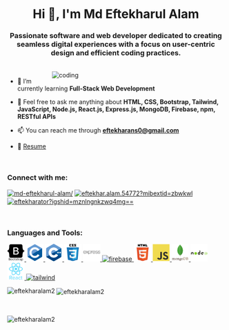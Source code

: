 <h1 align="center">Hi 👋, I'm Md Eftekharul Alam</h1>
<h3 align="center">Passionate software and web developer dedicated to creating seamless digital experiences with a focus on user-centric design and efficient coding practices.</h3>

<br>

<img align="right" alt="coding" width="400" src="https://media.tenor.com/NOYF3f82b_gAAAAC/programmer.gif">

- 🌱 I’m currently learning **Full-Stack Web Development**

- 💬 Feel free to ask me anything about **HTML, CSS, Bootstrap, Tailwind, JavaScript, Node.js, React.js, Express.js, MongoDB, Firebase, npm, RESTful APIs**

- 📫 You can reach me through **eftekharans0@gmail.com**

- 📄 [Resume](https://drive.google.com/file/d/1gLxRZ16__f9tIrGDkk33_UKnFTmJQ7sA/view?usp=sharing)

<br>

<h3 align="left">Connect with me:</h3>
<p align="left">
<a href="https://linkedin.com/in/md-eftekharul-alam/" target="blank"><img align="center" src="https://raw.githubusercontent.com/rahuldkjain/github-profile-readme-generator/master/src/images/icons/Social/linked-in-alt.svg" alt="md-eftekharul-alam/" height="30" width="40" /></a>
<a href="https://fb.com/eftekhar.alam.54772?mibextid=zbwkwl" target="blank"><img align="center" src="https://raw.githubusercontent.com/rahuldkjain/github-profile-readme-generator/master/src/images/icons/Social/facebook.svg" alt="eftekhar.alam.54772?mibextid=zbwkwl" height="30" width="40" /></a>
<a href="https://instagram.com/eftekharator?igshid=mznlngnkzwq4mg==" target="blank"><img align="center" src="https://raw.githubusercontent.com/rahuldkjain/github-profile-readme-generator/master/src/images/icons/Social/instagram.svg" alt="eftekharator?igshid=mznlngnkzwq4mg==" height="30" width="40" /></a>
</p>

<br>

<h3 align="left">Languages and Tools:</h3>
<p align="left"> <a href="https://getbootstrap.com" target="_blank" rel="noreferrer"> <img src="https://raw.githubusercontent.com/devicons/devicon/master/icons/bootstrap/bootstrap-plain-wordmark.svg" alt="bootstrap" width="40" height="40"/> </a> <a href="https://www.cprogramming.com/" target="_blank" rel="noreferrer"> <img src="https://raw.githubusercontent.com/devicons/devicon/master/icons/c/c-original.svg" alt="c" width="40" height="40"/> </a> <a href="https://www.w3schools.com/cpp/" target="_blank" rel="noreferrer"> <img src="https://raw.githubusercontent.com/devicons/devicon/master/icons/cplusplus/cplusplus-original.svg" alt="cplusplus" width="40" height="40"/> </a> <a href="https://www.w3schools.com/css/" target="_blank" rel="noreferrer"> <img src="https://raw.githubusercontent.com/devicons/devicon/master/icons/css3/css3-original-wordmark.svg" alt="css3" width="40" height="40"/> </a> <a href="https://expressjs.com" target="_blank" rel="noreferrer"> <img src="https://raw.githubusercontent.com/devicons/devicon/master/icons/express/express-original-wordmark.svg" alt="express" width="40" height="40"/> </a> <a href="https://firebase.google.com/" target="_blank" rel="noreferrer"> <img src="https://www.vectorlogo.zone/logos/firebase/firebase-icon.svg" alt="firebase" width="40" height="40"/> </a> <a href="https://www.w3.org/html/" target="_blank" rel="noreferrer"> <img src="https://raw.githubusercontent.com/devicons/devicon/master/icons/html5/html5-original-wordmark.svg" alt="html5" width="40" height="40"/> </a> <a href="https://developer.mozilla.org/en-US/docs/Web/JavaScript" target="_blank" rel="noreferrer"> <img src="https://raw.githubusercontent.com/devicons/devicon/master/icons/javascript/javascript-original.svg" alt="javascript" width="40" height="40"/> </a> <a href="https://www.mongodb.com/" target="_blank" rel="noreferrer"> <img src="https://raw.githubusercontent.com/devicons/devicon/master/icons/mongodb/mongodb-original-wordmark.svg" alt="mongodb" width="40" height="40"/> </a> <a href="https://nodejs.org" target="_blank" rel="noreferrer"> <img src="https://raw.githubusercontent.com/devicons/devicon/master/icons/nodejs/nodejs-original-wordmark.svg" alt="nodejs" width="40" height="40"/> </a> <a href="https://reactjs.org/" target="_blank" rel="noreferrer"> <img src="https://raw.githubusercontent.com/devicons/devicon/master/icons/react/react-original-wordmark.svg" alt="react" width="40" height="40"/> </a> <a href="https://tailwindcss.com/" target="_blank" rel="noreferrer"> <img src="https://www.vectorlogo.zone/logos/tailwindcss/tailwindcss-icon.svg" alt="tailwind" width="40" height="40"/> </a> </p>


<p><img align="left" src="https://github-readme-stats.vercel.app/api/top-langs?username=eftekharalam2&show_icons=true&locale=en&layout=compact" alt="eftekharalam2" /></p>

<p>&nbsp;<img align="center" src="https://github-readme-stats.vercel.app/api?username=eftekharalam2&show_icons=true&locale=en" alt="eftekharalam2" /></p>

<br>

<p><img align="center" src="https://github-readme-streak-stats.herokuapp.com/?user=eftekharalam2&" alt="eftekharalam2" /></p>
